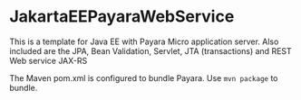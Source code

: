 # JakartaEEPayaraWebService

This is a template for Java EE with Payara Micro application server. Also included are the JPA, Bean Validation, Servlet, JTA (transactions) and REST Web service JAX-RS

The Maven pom.xml is configured to bundle Payara. Use `mvn package` to bundle.
